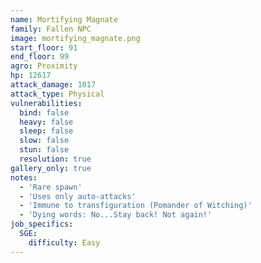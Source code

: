 ```yaml
---
name: Mortifying Magnate
family: Fallen NPC
image: mortifying_magnate.png
start_floor: 91
end_floor: 99
agro: Proximity
hp: 12617
attack_damage: 1017
attack_type: Physical
vulnerabilities:
  bind: false
  heavy: false
  sleep: false
  slow: false
  stun: false
  resolution: true
gallery_only: true
notes:
  - 'Rare spawn'
  - 'Uses only auto-attacks'
  - 'Immune to transfiguration (Pomander of Witching)'
  - 'Dying words: No...Stay back! Not again!'
job_specifics:
  SGE:
    difficulty: Easy
---
```

